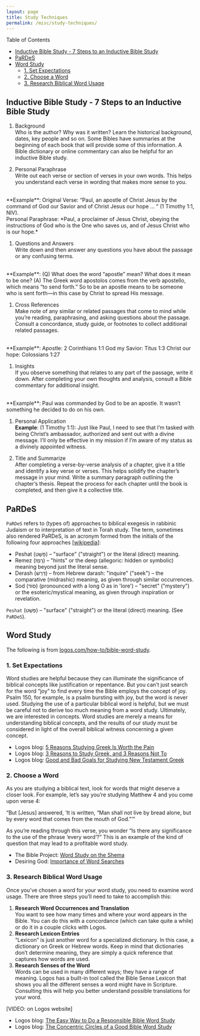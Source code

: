 ```yaml
---
layout: page
title: Study Techniques
permalink: /misc/study-techniques/
---
```


Table of Contents

- [Inductive Bible Study - 7 Steps to an Inductive Bible Study](#inductive-bible-study---7-steps-to-an-inductive-bible-study)
- [PaRDeS](#pardes)
- [Word Study](#word-study)
  - [1. Set Expectations](#1-set-expectations)
  - [2. Choose a Word](#2-choose-a-word)
  - [3. Research Biblical Word Usage](#3-research-biblical-word-usage)

## Inductive Bible Study - 7 Steps to an Inductive Bible Study

1. Background  
Who is the author? Why was it written? Learn the historical background, dates, key people and so on. Some Bibles have summaries at the beginning of each book that will provide some of this information. A Bible dictionary or online commentary can also be helpful for an inductive Bible study.

1. Personal Paraphrase  
Write out each verse or section of verses in your own words. This helps you understand each verse in wording that makes more sense to you.  
<br />
**Example**: Original Verse: “Paul, an apostle of Christ Jesus by the command of God our Savior and of Christ Jesus our hope … ” (1 Timothy 1:1, NIV).  
<br />
Personal Paraphrase: *Paul, a proclaimer of Jesus Christ, obeying the instructions of God who is the One who saves us, and of Jesus Christ who is our hope.*

1. Questions and Answers  
Write down and then answer any questions you have about the passage or any confusing terms.  
<br />
**Example**: (Q) What does the word “apostle” mean? What does it mean to be one? (A) The Greek word apostolos comes from the verb apostello, which means “to send forth.” So to be an apostle means to be someone who is sent forth—in this case by Christ to spread His message.

1. Cross References  
Make note of any similar or related passages that come to mind while you’re reading, paraphrasing, and asking questions about the passage. Consult a concordance, study guide, or footnotes to collect additional related passages.  
<br />
**Example**:  
Apostle: 2 Corinthians 1:1  
God my Savior: Titus 1:3  
Christ our hope: Colossians 1:27  

1. Insights  
If you observe something that relates to any part of the passage, write it down. After completing your own thoughts and analysis, consult a Bible commentary for additional insight.  
<br />
**Example**: Paul was commanded by God to be an apostle. It wasn’t something he decided to do on his own.

1. Personal Application  
**Example**: (1 Timothy 1:1): Just like Paul, I need to see that I’m tasked with being Christ’s ambassador, authorized and sent out with a divine message. I’ll only be effective in my mission if I’m aware of my status as a divinely appointed witness.

1. Title and Summarize  
After completing a verse-by-verse analysis of a chapter, give it a title and identify a key verse or verses. This helps solidify the chapter’s message in your mind. Write a summary paragraph outlining the chapter’s thesis. Repeat the process for each chapter until the book is completed, and then give it a collective title.

## PaRDeS 

`PaRDeS` refers to (types of) approaches to biblical exegesis in rabbinic Judaism or to interpretation of text in Torah study. The term, sometimes also rendered PaRDeS, is an acronym formed from the initials of the following four approaches [[wikipedia](https://en.wikipedia.org/wiki/Pardes_(Jewish_exegesis))]:

- Peshat (פְּשָׁט‎) – "surface" ("straight") or the literal (direct) meaning.
- Remez (רֶמֶז‎) – "hints" or the deep (allegoric: hidden or symbolic) meaning beyond just the literal sense.
- Derash (דְּרַשׁ‎) – from Hebrew darash: "inquire" ("seek") – the comparative (midrashic) meaning, as given through similar occurrences.
- Sod (סוֹד‎) (pronounced with a long O as in 'lore') – "secret" ("mystery") or the esoteric/mystical meaning, as given through inspiration or revelation.  

`Peshat` (פְּשָׁט‎) – "surface" ("straight") or the literal (direct) meaning. (See `PaRDeS`).

## Word Study

The following is from [logos.com/how-to/bible-word-study](https://www.logos.com/how-to/bible-word-study).

### 1. Set Expectations

Word studies are helpful because they can illuminate the significance of biblical concepts like justification or repentance. But you can’t just search for the word “joy” to find every time the Bible employs the concept of joy. Psalm 150, for example, is a psalm bursting with joy, but the word is never used. Studying the use of a particular biblical word is helpful, but we must be careful not to derive too much meaning from a word study. Ultimately, we are interested in concepts. Word studies are merely a means for understanding biblical concepts, and the results of our study must be considered in light of the overall biblical witness concerning a given concept.

- Logos blog: [5 Reasons Studying Greek Is Worth the Pain](https://blog.logos.com/2018/07/5-reasons-studying-greek-worth-pain/)
- Logos blog: [3 Reasons to Study Greek, and 3 Reasons Not To](https://blog.logos.com/2018/03/3-reasons-study-greek-3-reasons-not/)
- Logos blog: [Good and Bad Goals for Studying New Testament Greek](https://blog.logos.com/2018/03/good-bad-goals-studying-new-testament-greek/)

### 2. Choose a Word

As you are studying a biblical text, look for words that might deserve a closer look. For example, let’s say you’re studying Matthew 4 and you come upon verse 4:

“But [Jesus] answered, ‘It is written, “Man shall not live by bread alone, but by every word that comes from the mouth of God.”’”

As you’re reading through this verse, you wonder “Is there any significance to the use of the phrase ‘every word‘?” This is an example of the kind of question that may lead to a profitable word study.

- The Bible Project: [Word Study on the Shema](https://thebibleproject.com/explore/shema-listen/)
- Desiring God: [Importance of Word Searches](https://www.desiringgod.org/labs/the-most-important-day-of-your-life)

### 3. Research Biblical Word Usage

Once you’ve chosen a word for your word study, you need to examine word usage. There are three steps you’ll need to take to accomplish this:

1. **Research Word Occurrences and Translation**  
You want to see how many times and where your word appears in the Bible. You can do this with a concordance (which can take quite a while) or do it in a couple clicks with Logos.  
2. **Research Lexicon Entries**  
“Lexicon” is just another word for a specialized dictionary. In this case, a dictionary on Greek or Hebrew words. Keep in mind that dictionaries don’t determine meaning, they are simply a quick reference that captures how words are used.  
3. **Research Senses of the Word**  
Words can be used in many different ways; they have a range of meaning. Logos has a built-in tool called the Bible Sense Lexicon that shows you all the different senses a word might have in Scripture. Consulting this will help you better understand possible translations for your word.

[VIDEO: on Logos website]

- Logos blog: [The Easy Way to Do a Responsible Bible Word Study](https://blog.logos.com/2018/05/easy-way-responsible-bible-word-study/)
- Logos blog: [The Concentric Circles of a Good Bible Word Study](https://blog.logos.com/2016/05/concentric-circles-good-bible-word-study/)
